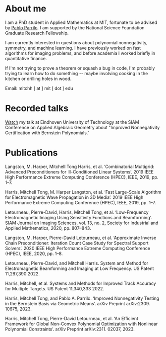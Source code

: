 # About me

I am a PhD student in Applied Mathematics at MIT, fortunate to be advised by [Pablo Parrilo](https://www.mit.edu/~parrilo/). I am supported by the National Science Foundation Graduate Research Fellowship.

I am currently interested in questions about polynomial nonnegativity, symmetry, and machine learning. I have previously worked on fast algorithms for imaging problems, and before academia I worked briefly in quantitative finance.

If I'm not trying to prove a theorem or squash a bug in code, I'm probably trying to learn how to do something -- maybe involving cooking in the kitchen or drilling holes in wood.

Email: mitchh [ at ] mit [ dot ] edu

# Recorded talks
[Watch](https://youtu.be/kQIX0S8cPig) my talk at Eindhoven University of Technology at the SIAM Conference on Applied Algebraic Geometry about 
"Improved Nonnegativity Certification with Bernstein Polynomials."

# Publications

Langston, M. Harper, Mitchell Tong Harris, et al. ‘Combinatorial Multigrid: Advanced Preconditioners for Ill-Conditioned Linear Systems’. 2019 IEEE High Performance Extreme Computing Conference (HPEC), IEEE, 2019, pp. 1–7.

Harris, Mitchell Tong, M. Harper Langston, et al. ‘Fast Large-Scale Algorithm for Electromagnetic Wave Propagation in 3D Media’. 2019 IEEE High Performance Extreme Computing Conference (HPEC), IEEE, 2019, pp. 1–7.

Letourneau, Pierre-David, Harris, Mitchell Tong, et al. ‘Low-Frequency Electromagnetic Imaging Using Sensitivity Functions and Beamforming’. SIAM Journal on Imaging Sciences, vol. 13, no. 2, Society for Industrial and Applied Mathematics, 2020, pp. 807–843.

Langston, M. Harper, Pierre-David Letourneau, et al. ‘Approximate Inverse Chain Preconditioner: Iteration Count Case Study for Spectral Support Solvers’. 2020 IEEE High Performance Extreme Computing Conference (HPEC), IEEE, 2020, pp. 1–8.

Letourneau, Pierre-David, and Mitchell Harris. System and Method for Electromagnetic Beamforming and Imaging at Low Frequency. US Patent 11,287,390 2022.

Harris, Mitchell, et al. Systems and Methods for Improved Track Accuracy for Multiple Targets. US Patent 11,340,333 2022.

Harris, Mitchell Tong, and Pablo A. Parrilo. ‘Improved Nonnegativity Testing in the Bernstein Basis via Geometric Means’. arXiv Preprint arXiv:2309. 10675, 2023.

Harris, Mitchell Tong, Pierre-David Letourneau, et al. ‘An Efficient Framework for Global Non-Convex Polynomial Optimization with Nonlinear Polynomial Constraints’. arXiv Preprint arXiv:2311. 02037, 2023.

